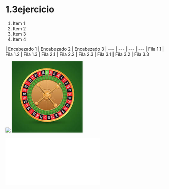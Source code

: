 # 1.3ejercicio
1. Item 1
2. Item 2
3. Item 3
4. Item 4

| Encabezado 1 | Encabezado 2 | Encabezado 3
| --- | --- | --- | ---
| Fila 1.1 | Fila 1.2 | Fila 1.3
| Fila 2.1 | Fila 2.2 | Fila 2.3
| Fila 3.1 | Fila 3.2 | Fila 3.3

![](https://png.pngtree.com/element_pic/00/16/09/2457e60f080a031.jpg)
![](./images/descarga.jpeg)

![](markdown.md)